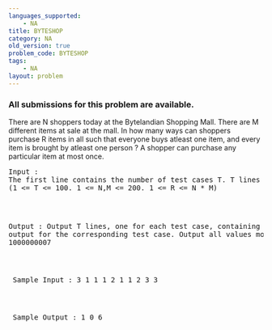 ```yaml
---
languages_supported:
    - NA
title: BYTESHOP
category: NA
old_version: true
problem_code: BYTESHOP
tags:
    - NA
layout: problem
---
```

###  All submissions for this problem are available. 

There are N shoppers today at the Bytelandian Shopping Mall. There are M different items at sale at the mall. In how many ways can shoppers purchase R items in all such that everyone buys atleast one item, and every item is brought by atleast one person ? A shopper can purchase any particular item at most once.

<pre>
Input :
The first line contains the number of test cases T. T lines follow containing 3 integers: N,M and R. 
(1 <= T <= 100. 1 <= N,M <= 200. 1 <= R <= N * M)

</pre><pre>
Output :
Output T lines, one for each test case, containing the output for the corresponding test case.
Output all values modulo 1000000007

</pre><pre>
Sample Input :
3
1 1 1
2 1 1
2 3 3

</pre><pre>
Sample Output :
1
0
6
</pre>